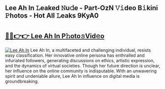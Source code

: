 ## Lee Ah In 𝙻eaked 𝙽u𝚍e - Part-OzN 𝚅𝚒deo B𝚒kini 𝙿hotos - Hot All 𝙻eaks 9KyA0

# <h2><a href="http://ld7h2xl.urlbe.top/?page=Lee+Ah+In">🔗🔗👉👉 Lee Ah In P𝚑oto𝚜Vid𝚎o</a></h2>

[![Lee Ah In](https://i.imgur.com/eBuTRDB.gif)](http://ld7h2xl.urlbe.top/?page=Lee+Ah+In)
Lee Ah In, a multifaceted and challenging individual, resists easy classification. Her innovative online persona has enthralled and infuriated followers, generating discussions on ethics, artistic expression, and the dynamics of virtual societies. Though her future direction is unclear, her influence on the online community is indisputable. With an unwavering spirit and undeniable allure, Lee Ah In influence on digital media is groundbreaking.

